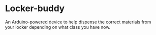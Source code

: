 # Locker-buddy

An Arduino-powered device to help dispense the correct materials from your locker depending on what class you have now.
